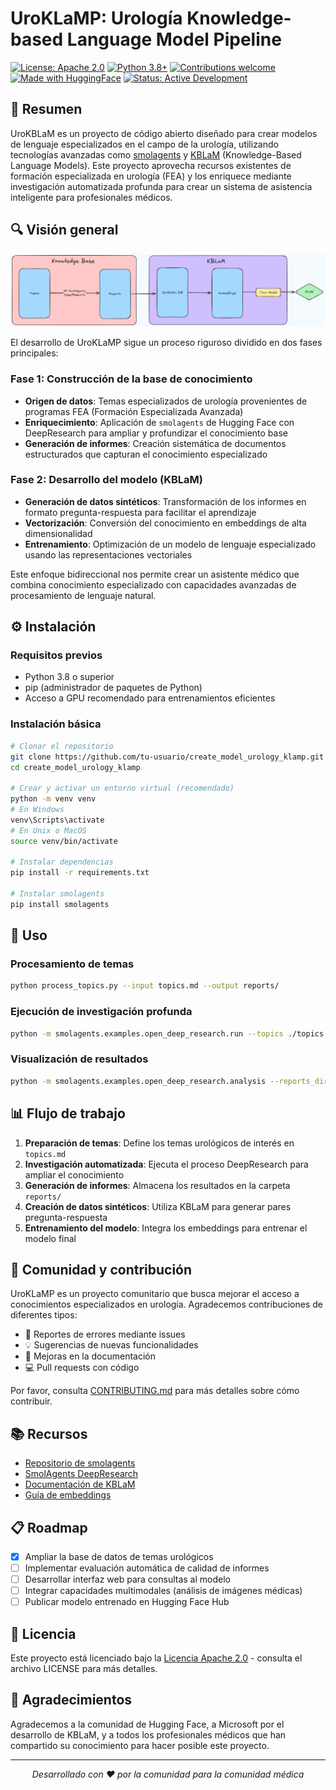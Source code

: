 # UroKLaMP: Urología Knowledge-based Language Model Pipeline

[![License: Apache 2.0](https://img.shields.io/badge/License-Apache%202.0-blue.svg)](https://opensource.org/licenses/Apache-2.0)
[![Python 3.8+](https://img.shields.io/badge/python-3.8+-blue.svg)](https://www.python.org/downloads/)
[![Contributions welcome](https://img.shields.io/badge/contributions-welcome-brightgreen.svg)](CONTRIBUTING.md)
[![Made with HuggingFace](https://img.shields.io/badge/Made%20with-HuggingFace-orange)](https://huggingface.co/)
[![Status: Active Development](https://img.shields.io/badge/Status-Active%20Development-green)]()

## 📌 Resumen

UroKBLaM es un proyecto de código abierto diseñado para crear modelos de lenguaje especializados en el campo de la urología, utilizando tecnologías avanzadas como [smolagents](https://github.com/huggingface/smolagents) y [KBLaM](https://github.com/microsoft/KBLaM) (Knowledge-Based Language Models). Este proyecto aprovecha recursos existentes de formación especializada en urología (FEA) y los enriquece mediante investigación automatizada profunda para crear un sistema de asistencia inteligente para profesionales médicos.

## 🔍 Visión general

<p align="center">
  <img src="./images/model-plan.png" alt="Arquitectura UroKLaMP" width="800px">
</p>

El desarrollo de UroKLaMP sigue un proceso riguroso dividido en dos fases principales:

### Fase 1: Construcción de la base de conocimiento
- **Origen de datos**: Temas especializados de urología provenientes de programas FEA (Formación Especializada Avanzada)
- **Enriquecimiento**: Aplicación de `smolagents` de Hugging Face con DeepResearch para ampliar y profundizar el conocimiento base
- **Generación de informes**: Creación sistemática de documentos estructurados que capturan el conocimiento especializado

### Fase 2: Desarrollo del modelo (KBLaM)
- **Generación de datos sintéticos**: Transformación de los informes en formato pregunta-respuesta para facilitar el aprendizaje
- **Vectorización**: Conversión del conocimiento en embeddings de alta dimensionalidad
- **Entrenamiento**: Optimización de un modelo de lenguaje especializado usando las representaciones vectoriales

Este enfoque bidireccional nos permite crear un asistente médico que combina conocimiento especializado con capacidades avanzadas de procesamiento de lenguaje natural.

## ⚙️ Instalación

### Requisitos previos
- Python 3.8 o superior
- pip (administrador de paquetes de Python)
- Acceso a GPU recomendado para entrenamientos eficientes

### Instalación básica

```bash
# Clonar el repositorio
git clone https://github.com/tu-usuario/create_model_urology_klamp.git
cd create_model_urology_klamp

# Crear y activar un entorno virtual (recomendado)
python -m venv venv
# En Windows
venv\Scripts\activate
# En Unix o MacOS
source venv/bin/activate

# Instalar dependencias
pip install -r requirements.txt

# Instalar smolagents
pip install smolagents
```

## 🚀 Uso

### Procesamiento de temas

```bash
python process_topics.py --input topics.md --output reports/
```

### Ejecución de investigación profunda

```bash
python -m smolagents.examples.open_deep_research.run --topics ./topics.md --output ./reports
```

### Visualización de resultados

```bash
python -m smolagents.examples.open_deep_research.analysis --reports_dir ./reports
```

## 📊 Flujo de trabajo

1. **Preparación de temas**: Define los temas urológicos de interés en `topics.md`
2. **Investigación automatizada**: Ejecuta el proceso DeepResearch para ampliar el conocimiento
3. **Generación de informes**: Almacena los resultados en la carpeta `reports/`
4. **Creación de datos sintéticos**: Utiliza KBLaM para generar pares pregunta-respuesta
5. **Entrenamiento del modelo**: Integra los embeddings para entrenar el modelo final

## 👥 Comunidad y contribución

UroKLaMP es un proyecto comunitario que busca mejorar el acceso a conocimientos especializados en urología. Agradecemos contribuciones de diferentes tipos:

- 🐛 Reportes de errores mediante issues
- 💡 Sugerencias de nuevas funcionalidades
- 📝 Mejoras en la documentación
- 💻 Pull requests con código

Por favor, consulta [CONTRIBUTING.md](CONTRIBUTING.md) para más detalles sobre cómo contribuir.

## 📚 Recursos

- [Repositorio de smolagents](https://github.com/huggingface/smolagents)
- [SmolAgents DeepResearch](https://github.com/huggingface/smolagents/tree/main/examples/open_deep_research)
- [Documentación de KBLaM](https://github.com/microsoft/KBLaM)
- [Guía de embeddings](https://huggingface.co/learn/nlp-course/chapter5/1)

## 📋 Roadmap

- [x] Ampliar la base de datos de temas urológicos
- [ ] Implementar evaluación automática de calidad de informes
- [ ] Desarrollar interfaz web para consultas al modelo
- [ ] Integrar capacidades multimodales (análisis de imágenes médicas)
- [ ] Publicar modelo entrenado en Hugging Face Hub

## 📄 Licencia

Este proyecto está licenciado bajo la [Licencia Apache 2.0](LICENSE) - consulta el archivo LICENSE para más detalles.

## 🙏 Agradecimientos

Agradecemos a la comunidad de Hugging Face, a Microsoft por el desarrollo de KBLaM, y a todos los profesionales médicos que han compartido su conocimiento para hacer posible este proyecto.

---

<p align="center">
  <i>Desarrollado con ❤️ por la comunidad para la comunidad médica</i>
</p>

